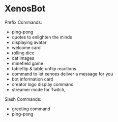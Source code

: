 # XenosBot
Prefix Commands:
* ping-pong
* quotes to enlighten the minds
* displaying avatar
* welcome card
* rolling dice
* cat images
* minefield game
* tableflip & table unflip reactions
* command to let xenoes deliver a message for you
* bot information card
* creator logo display command
* streamer mode for Twitch,

Slash Commands:
* greeting command
* ping-pong
